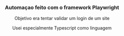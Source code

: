 <h3 align="center">Automaçao feito com o framework Playwright</h3>
<p  align="center">Objetivo era tentar validar um login de um site</p>
<p  align="center">Usei especialmente Typescript como linguagem</p>
